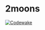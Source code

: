 # 2moons

[![Codewake](https://www.codewake.com/badges/ask_question.svg)](https://www.codewake.com/p/2moons)
